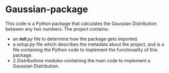 # Gaussian-package

This code is a Python package that calculates the Gaussian Distribution between any two numbers. The project contains:
* an ___init__.py_ file to determine how the package gets imported.
* a _setup.py_ file which describes the metadata about the project, and is a file containing the Python code to implement the functionality of this package.
* 2 _Distributions_ modules containing the main code to implement a Gaussian Distribution.
